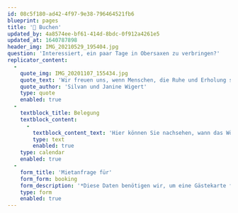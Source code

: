 ```yaml
---
id: 08c5f180-ad42-4f97-9e38-796464521fb6
blueprint: pages
title: '📆 Buchen'
updated_by: 4a8574ee-bf61-414d-8bdc-0f912a4261e5
updated_at: 1640787898
header_img: IMG_20210529_195404.jpg
question: 'Interessiert, ein paar Tage in Obersaxen zu verbringen?'
replicator_content:
  -
    quote_img: IMG_20201107_155434.jpg
    quote_text: 'Wir freuen uns, wenn Menschen, die Ruhe und Erholung suchen, unser Ferien-Wöhnigli ebenfalls nutzen können.'
    quote_author: 'Silvan und Janine Wigert'
    type: quote
    enabled: true
  -
    textblock_title: Belegung
    textblock_content:
      -
        textblock_content_text: 'Hier können Sie nachsehen, wann das Wönigli bereits besetzt ist und wann nicht.'
        type: text
        enabled: true
    type: calendar
    enabled: true
  -
    form_title: 'Mietanfrage für'
    form_form: booking
    form_description: '*Diese Daten benötigen wir, um eine Gästekarte für dich zu bestellen.'
    type: form
    enabled: true
---
```

